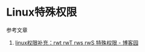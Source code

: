 # Linux特殊权限

参考文章

1. [linux权限补充：rwt rwT rws rwS 特殊权限 - 博客园](http://www.cnblogs.com/qlwy/archive/2011/06/26/2121919.html)